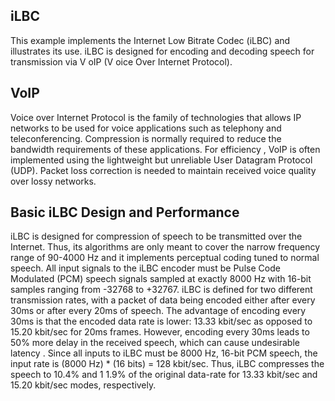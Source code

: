 ## iLBC
This example implements the Internet Low Bitrate Codec (iLBC) and illustrates its use. iLBC is designed for encoding and decoding
speech for transmission via V oIP (V oice Over Internet Protocol).

## VoIP
Voice over Internet Protocol is the family of technologies that allows IP networks to be used for voice applications such as telephony
and teleconferencing. Compression is normally required to reduce the bandwidth requirements of these applications. For efficiency ,
VoIP is often implemented using the lightweight but unreliable User Datagram Protocol (UDP). Packet loss correction is needed to
maintain received voice quality over lossy networks.

## Basic iLBC Design and Performance
iLBC is designed for compression of speech to be transmitted over the Internet.  Thus, its algorithms are only meant to cover the narrow frequency range of 90-4000
Hz and it implements perceptual coding tuned to normal speech. All input signals to the iLBC encoder must be Pulse Code Modulated (PCM) speech signals
sampled at exactly 8000 Hz with 16-bit samples ranging from -32768 to +32767.
iLBC is defined for two different transmission rates, with a packet of data being encoded either after every 30ms or after every 20ms of speech. The advantage of
encoding every 30ms is that the encoded data rate is lower: 13.33 kbit/sec as opposed to 15.20 kbit/sec for 20ms frames. However, encoding every 30ms leads to
50% more delay in the received speech, which can cause undesirable latency .
Since all inputs to iLBC must be 8000 Hz, 16-bit PCM speech, the input rate is (8000 Hz) * (16 bits) = 128 kbit/sec. Thus, iLBC compresses the speech to 10.4% and
1 1.9% of the original data-rate for 13.33 kbit/sec and 15.20 kbit/sec modes, respectively.

